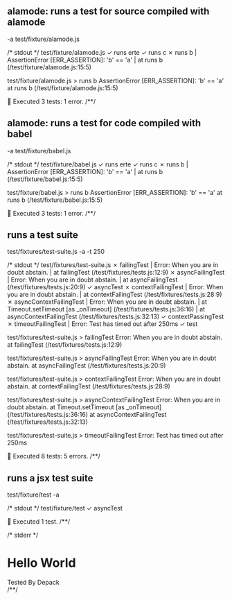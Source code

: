## alamode: runs a test for source compiled with alamode
-a test/fixture/alamode.js

/* stdout */
 test/fixture/alamode.js
  ✓  runs erte
  ✓  runs c
  ✗  runs b
  | AssertionError [ERR_ASSERTION]: 'b' == 'a'
  |     at runs b (/test/fixture/alamode.js:15:5)

test/fixture/alamode.js > runs b
  AssertionError [ERR_ASSERTION]: 'b' == 'a'
      at runs b (/test/fixture/alamode.js:15:5)

🦅  Executed 3 tests: 1 error.
/**/

## alamode: runs a test for code compiled with babel
-a test/fixture/babel.js

/* stdout */
 test/fixture/babel.js
  ✓  runs erte
  ✓  runs c
  ✗  runs b
  | AssertionError [ERR_ASSERTION]: 'b' == 'a'
  |     at runs b (/test/fixture/babel.js:15:5)

test/fixture/babel.js > runs b
  AssertionError [ERR_ASSERTION]: 'b' == 'a'
      at runs b (/test/fixture/babel.js:15:5)

🦅  Executed 3 tests: 1 error.
/**/

## runs a test suite
test/fixtures/test-suite.js -a -t 250

/* stdout */
 test/fixtures/test-suite.js
  ✗  failingTest
  | Error: When you are in doubt abstain.
  |     at failingTest (/test/fixtures/tests.js:12:9)
  ✗  asyncFailingTest
  | Error: When you are in doubt abstain.
  |     at asyncFailingTest (/test/fixtures/tests.js:20:9)
  ✓  asyncTest
  ✗  contextFailingTest
  | Error: When you are in doubt abstain.
  |     at contextFailingTest (/test/fixtures/tests.js:28:9)
  ✗  asyncContextFailingTest
  | Error: When you are in doubt abstain.
  |     at Timeout.setTimeout [as _onTimeout] (/test/fixtures/tests.js:36:16)
  |     at asyncContextFailingTest (/test/fixtures/tests.js:32:13)
  ✓  contextPassingTest
  ✗  timeoutFailingTest
  | Error: Test has timed out after 250ms
  ✓  test

test/fixtures/test-suite.js > failingTest
  Error: When you are in doubt abstain.
      at failingTest (/test/fixtures/tests.js:12:9)

test/fixtures/test-suite.js > asyncFailingTest
  Error: When you are in doubt abstain.
      at asyncFailingTest (/test/fixtures/tests.js:20:9)

test/fixtures/test-suite.js > contextFailingTest
  Error: When you are in doubt abstain.
      at contextFailingTest (/test/fixtures/tests.js:28:9)

test/fixtures/test-suite.js > asyncContextFailingTest
  Error: When you are in doubt abstain.
      at Timeout.setTimeout [as _onTimeout] (/test/fixtures/tests.js:36:16)
      at asyncContextFailingTest (/test/fixtures/tests.js:32:13)

test/fixtures/test-suite.js > timeoutFailingTest
  Error: Test has timed out after 250ms

🦅  Executed 8 tests: 5 errors.
/**/

## runs a jsx test suite
test/fixture/test -a

/* stdout */
 test/fixture/test
  ✓  asyncTest

🦅  Executed 1 test.
/**/

/* stderr */
<div><h1>Hello World</h1>Tested By Depack</div>
/**/